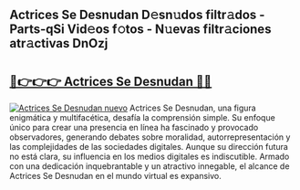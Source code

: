 ## Actrices Se Desnudan D𝚎sn𝚞dos filtr𝚊dos - Parts-qSi Vid𝚎os f𝚘tos - N𝚞evas filtr𝚊ciones atr𝚊ctivas DnOzj

# <h2><a href="http://mbauv1.tromn.icu/?c=Actrices+Se+Desnudan">🔗👉👉👉 Actrices Se Desnudan 🔗🔗</a></h2>

[![Actrices Se Desnudan nuevo](https://i.imgur.com/pEAQMta.gif)](http://mbauv1.tromn.icu/?c=Actrices+Se+Desnudan)
Actrices Se Desnudan, una figura enigmática y multifacética, desafía la comprensión simple. Su enfoque único para crear una presencia en línea ha fascinado y provocado observadores, generando debates sobre moralidad, autorrepresentación y las complejidades de las sociedades digitales. Aunque su dirección futura no está clara, su influencia en los medios digitales es indiscutible. Armado con una dedicación inquebrantable y un atractivo innegable, el alcance de Actrices Se Desnudan en el mundo virtual es expansivo.
